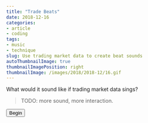 ```yaml
---
title: "Trade Beats"
date: 2018-12-16
categories:
- article
- coding
tags:
- music
- technique
slug: Use trading market data to create beat sounds
autoThumbnailImage: true
thumbnailImagePosition: right
thumbnailImage: /images/2018/2018-12/16.gif
---
```


What would it sound like if trading market data sings? 
<!--more-->

> TODO: more sound, more interaction.

<div>
    <div id="chart" hidden></div>
    <div><canvas id="proceduralCanvas" hidden></canvas></div>
    <link rel="stylesheet" type="text/css" href="/css/techan.css" />
    <script src="http://d3js.org/d3.v4.min.js"></script>
    <script src="http://techanjs.org/techan.min.js"></script>
    <script src="/js/trading-audio/chart.js"></script>    
    <button id="scriptButton" onclick="begin()" >Begin</button>
</div>